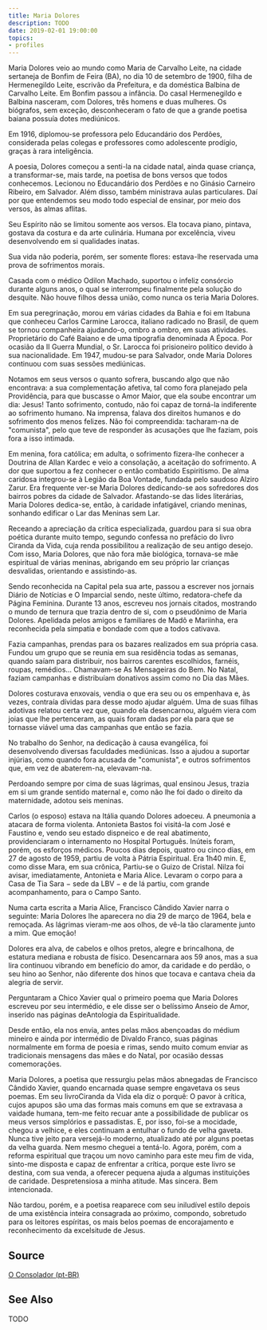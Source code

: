 ```yaml
---
title: Maria Dolores
description: TODO
date: 2019-02-01 19:00:00
topics: 
- profiles
---
```


Maria Dolores veio ao mundo como Maria de Carvalho Leite, na cidade sertaneja de Bonfim de Feira (BA), no dia 10 de setembro de 1900, filha de Hermenegildo Leite, escrivão da Prefeitura, e da doméstica Balbina de Carvalho Leite. Em Bonfim passou a infância. Do casal Hermenegildo e Balbina nasceram, com Dolores, três homens e duas mulheres. Os  biógrafos, sem exceção, desconheceram o fato de que a grande poetisa baiana possuía dotes mediúnicos.

Em 1916, diplomou-se professora pelo Educandário dos Perdões, considerada pelas colegas e professores como adolescente prodígio, graças à rara inteligência.

A poesia, Dolores começou a senti-la na cidade natal, ainda quase criança, a transformar-se, mais tarde, na poetisa de bons versos que todos conhecemos.
Lecionou no Educandário dos Perdões e no Ginásio Carneiro Ribeiro, em Salvador. Além disso, também ministrava aulas particulares. Daí por que entendemos seu modo todo especial de ensinar, por meio dos versos, às almas aflitas.

Seu Espírito não se limitou somente aos versos. Ela tocava piano, pintava, gostava da costura e da arte culinária. Humana por excelência, viveu desenvolvendo em si qualidades inatas.

Sua vida não poderia, porém, ser somente flores: estava-lhe reservada uma prova de sofrimentos morais.

Casada com o médico Odilon Machado, suportou o infeliz consórcio durante alguns anos, o qual se interrompeu finalmente pela solução do desquite. Não houve filhos dessa união, como nunca os teria Maria Dolores.

Em sua peregrinação, morou em várias cidades da Bahia e foi em Itabuna que conheceu Carlos Carmine Larocca, italiano radicado no Brasil, de quem se tornou companheira ajudando-o, ombro a ombro, em suas atividades. Proprietário do Café Baiano e de uma tipografia denominada A Época. Por ocasião da II Guerra Mundial, o Sr. Larocca foi prisioneiro político devido à sua nacionalidade. Em 1947, mudou-se para Salvador, onde Maria Dolores continuou com suas sessões mediúnicas. 

Notamos em seus versos o quanto sofrera, buscando algo que não encontrava: a sua complementação afetiva, tal como fora planejado pela Providência, para que buscasse o Amor Maior, que ela soube encontrar um dia: Jesus! Tanto sofrimento, contudo, não foi capaz de torná-la indiferente ao sofrimento humano.
Na imprensa, falava dos direitos humanos e do sofrimento dos menos felizes. Não foi compreendida: tacharam-na de "comunista", pelo que teve de responder às acusações que lhe faziam, pois fora a isso intimada.

Em menina, fora católica; em adulta, o sofrimento fizera-lhe conhecer a Doutrina de Allan Kardec e veio a consolação, a aceitação do sofrimento.
A dor que suportou a fez conhecer o então combatido Espiritismo. De alma caridosa integrou-se à Legião da Boa Vontade, fundada pelo saudoso Alziro Zarur. Era frequente ver-se Maria Dolores dedicando-se aos sofredores dos bairros pobres da cidade de Salvador. Afastando-se das lides literárias, Maria Dolores dedica-se, então, à caridade infatigável, criando meninas, sonhando edificar o Lar das Meninas sem Lar.

Receando a apreciação da crítica especializada, guardou para si sua obra poética durante muito tempo, segundo confessa no prefácio do livro Ciranda da Vida, cuja renda possibilitou a realização de seu antigo desejo. Com isso, Maria Dolores, que não fora mãe biológica, tornava-se mãe espiritual de várias meninas, abrigando em seu próprio lar crianças desvalidas, orientando e assistindo-as.

Sendo reconhecida na Capital pela sua arte, passou a escrever nos jornais Diário de Notícias e O Imparcial sendo, neste último, redatora-chefe da Página Feminina. Durante 13 anos, escreveu nos jornais citados, mostrando o mundo de ternura que trazia dentro de si, com o pseudônimo de Maria Dolores.
Apelidada pelos amigos e familiares de Madô e Mariinha, era reconhecida pela simpatia e bondade com que a todos cativava.

Fazia campanhas, prendas para os bazares realizados em sua própria casa. Fundou um grupo que se reunia em sua residência todas as semanas, quando saíam para distribuir, nos bairros carentes escolhidos, farnéis, roupas, remédios... Chamavam-se As Mensageiras do Bem. No Natal, faziam campanhas e distribuíam donativos assim como no Dia das Mães.

Dolores costurava enxovais, vendia o que era seu ou os empenhava e, às vezes, contraía dívidas para desse modo ajudar alguém. Uma de suas filhas adotivas relatou certa vez que, quando ela desencarnou, alguém viera com joias que lhe pertenceram, as quais foram dadas por ela para que se tornasse viável uma das campanhas que então se fazia.

No trabalho do Senhor, na dedicação à causa evangélica, foi desenvolvendo diversas faculdades mediúnicas. Isso a ajudou a suportar injúrias, como quando fora acusada de "comunista", e outros sofrimentos que, em vez de abaterem-na, elevavam-na.

Perdoando sempre por cima de suas lágrimas, qual ensinou Jesus, trazia em si um grande sentido maternal e, como não lhe foi dado o direito da maternidade, adotou seis meninas.

Carlos (o esposo) estava na Itália quando Dolores adoeceu. A pneumonia a atacara de forma violenta. Antonieta Bastos foi visitá-la com José e Faustino e, vendo seu estado dispneico e de real abatimento, providenciaram o internamento no Hospital Português. Inúteis foram, porém, os esforços médicos. Poucos dias depois, quatro ou cinco dias, em 27 de agosto de 1959, partiu de volta à Pátria Espiritual. Era 1h40 min. E, como disse Mara, em sua crônica, Partiu-se o Guizo de Cristal. Nilza foi avisar, imediatamente, Antonieta e Maria Alice. Levaram o corpo para a Casa de Tia Sara − sede da LBV − e de lá partiu, com grande acompanhamento, para o Campo Santo.

Numa carta escrita a Maria Alice, Francisco Cândido Xavier narra o seguinte: Maria Dolores lhe aparecera no dia 29 de março de 1964, bela e remoçada. As lágrimas vieram-me aos olhos, de vê-la tão claramente junto a mim. Que emoção!

Dolores era alva, de cabelos e olhos pretos, alegre e brincalhona, de estatura mediana e robusta de físico. Desencarnara aos 59 anos, mas a sua lira continuou vibrando em benefício do amor, da caridade e do perdão, o seu hino ao Senhor, não diferente dos hinos que tocava e cantava cheia da alegria de servir.

Perguntaram a Chico Xavier qual o primeiro poema que Maria Dolores escreveu por seu intermédio, e ele disse ser o belíssimo Anseio de Amor, inserido nas páginas deAntologia da Espiritualidade.

Desde então, ela nos envia, antes pelas mãos abençoadas do médium mineiro e ainda por intermédio de Divaldo Franco, suas páginas normalmente em forma de poesia e rimas, sendo muito comum enviar as tradicionais mensagens das mães e do Natal, por ocasião dessas comemorações.

Maria Dolores, a poetisa que ressurgiu pelas mãos abnegadas de Francisco Cândido Xavier, quando encarnada quase sempre engavetava os seus poemas. Em seu livroCiranda da Vida ela diz o porquê: O pavor à crítica, cujos apupos são uma das formas mais comuns em que se extravasa a vaidade humana, tem-me feito recuar ante a possibilidade de publicar os meus versos simplórios e passadistas. E, por isso, foi-se a mocidade, chegou a velhice, e eles continuam a entulhar o fundo de velha gaveta. Nunca tive jeito para versejá-lo moderno, atualizado até por alguns poetas da velha guarda. Nem mesmo cheguei a tentá-lo. Agora, porém, com a reforma espiritual que traçou um novo caminho para este meu fim de vida, sinto-me disposta e capaz de enfrentar a crítica, porque este livro se destina, com sua venda, a oferecer pequena ajuda a algumas instituições de caridade. Despretensiosa a minha atitude. Mas sincera. Bem intencionada.

Não tardou, porém, e a poetisa reaparece com seu iniludível estilo depois de uma existência inteira consagrada ao próximo, compondo, sobretudo para os leitores espíritas, os mais belos poemas de encorajamento e reconhecimento da excelsitude de Jesus.


## Source
[O Consolador (pt-BR)](http://www.oconsolador.com.br/linkfixo/biografias/mariadolores.html)

## See Also
TODO


